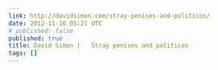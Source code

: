 ```yaml
---
link: http://davidsimon.com/stray-penises-and-politicos/
date: 2012-11-16 05:21 UTC
# published: false
published: true
title: David Simon |   Stray penises and politicos
tags: []
---
```



